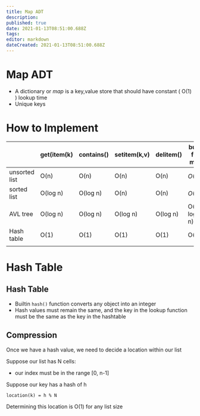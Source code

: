 ```yaml
---
title: Map ADT
description: 
published: true
date: 2021-01-13T08:51:00.688Z
tags: 
editor: markdown
dateCreated: 2021-01-13T08:51:00.688Z
---
```


# Map ADT

- A dictionary or *map* is a key,value store that should have constant ( O(1) ) lookup time
- Unique keys

# How to Implement

| |get(item(k)|contains()|setitem(k,v)|delitem()|build full map|
|-|-|-|-|-|-|
|unsorted list|O(n)|O(n)|O(n)|O(n)|$O(n^2)$|
|sorted list|O(log n)|O(log n)|O(n)|O(n)|$O(n^2)$|
|AVL tree|O(log n)|O(log n)|O(log n)|O(log n)|O(n log n)|
|Hash table|O(1)|O(1)|O(1)|O(1)|O(n)|
|||||||

# Hash Table

## Hash Table

- Builtin `hash()` function converts any object into an integer
- Hash values must remain the same, and the key in the lookup function must be the same as the key in the hashtable

## Compression

Once we have a hash value, we need to decide a location within our list

Suppose our list has N cells:
- our index must be in the range [0, n-1]

Suppose our key has a hash of h

`location(k) = h % N`

Determining this location is O(1) for any list size




